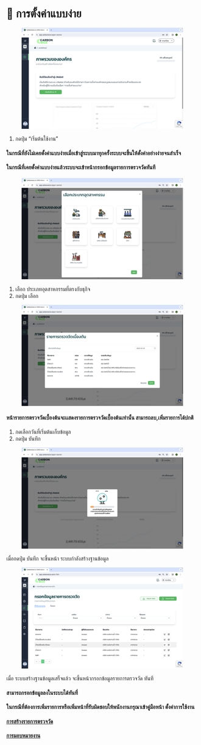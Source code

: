 # 🔸 การตั้งค่าแบบง่าย

<figure><img src="../../.gitbook/assets/Screenshot 2566-11-01 at 15.27.29.png" alt=""><figcaption></figcaption></figure>

1. กดปุ่ม “เริ่มต้นใช้งาน”

#### ในกรณีที่ยังไม่เคยตั้งค่าแบบง่ายเมื่อเข้าสู่ระบบมาทุกครั้งระบบจะขึ้นให้ตั้งค่าอย่างง่ายจนสำเร็จ

#### ในกรณีที่เคยตั้งค่าแบบง่ายแล้วระบบจะเข้าหน้ากรอกข้อมูลรายการตรวจวัดทันที



<figure><img src="../../.gitbook/assets/Screenshot 2566-11-01 at 15.29.39.png" alt=""><figcaption></figcaption></figure>

1. เลือก ประเภทอุตสาหกรรมที่ตรงกับธุกิจ
2. กดปุ่ม เลือก



<figure><img src="../../.gitbook/assets/Screenshot 2566-11-01 at 15.30.20.png" alt=""><figcaption></figcaption></figure>

#### หน้ารายการตรวจวัดเบื้องต้นจะเเสดงรายการตรวจวัดเบื้องต้นเท่านั้น สามารถลบ,เพิ่มรายการได้ปกติ

1. กดเลือกวันที่เริ่มต้นเก็บข้อมูล
2. กดปุ่ม บันทึก



<figure><img src="../../.gitbook/assets/Screenshot 2566-11-01 at 15.31.04.png" alt=""><figcaption></figcaption></figure>

เมื่อกดปุ่ม บันทึก จะขึ้นหน้า ระบบกำลังสร้างฐานข้อมูล



<figure><img src="../../.gitbook/assets/Screenshot 2566-11-01 at 15.31.40.png" alt=""><figcaption></figcaption></figure>

เมื่อ ระบบสร้างฐานข้อมูลเสร็จแล้ว จะขึ้นหน้ากรอกข้อมูลรายการตรวจวัด ทันที

#### สามารถกรอกข้อมูลลงในระบบได้ทันที่

#### ในกรณีที่ต้องการเพิ่มรายการหรือเพิ่มหน้าที่รับผิดชอบให้พนักงานกรุณาเข้าคู่มือหน้า ตั้งค่าการใช้งาน

#### [การสร้างรายการตรวจวัด](easy.md#undefined-5)

#### [การมอบหมายงาน](easy.md#undefined-6)
